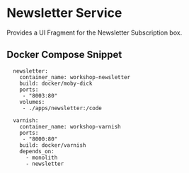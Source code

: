 # Newsletter Service

Provides a UI Fragment for the Newsletter Subscription box.

## Docker Compose Snippet

      newsletter:
        container_name: workshop-newsletter
        build: docker/moby-dick
        ports:
         - "8003:80"
        volumes:
         - ./apps/newsletter:/code

      varnish:
        container_name: workshop-varnish
        ports:
         - "8000:80"
        build: docker/varnish
        depends_on:
          - monolith
          - newsletter

